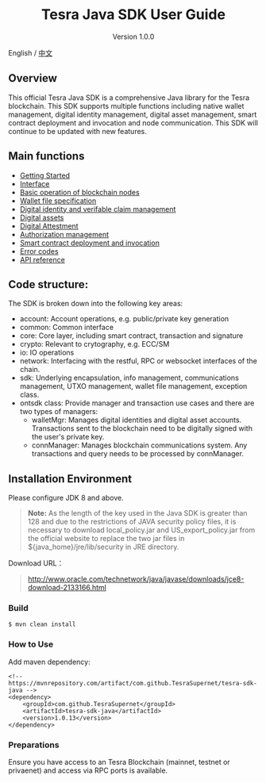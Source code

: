 <h1 align="center"> Tesra Java SDK User Guide </h1>

<p align="center" class="version">Version 1.0.0 </p>

English / [中文](../cn/README.md)

## Overview

This official Tesra Java SDK is a comprehensive Java library for the Tesra blockchain. This SDK supports multiple functions including native wallet management, digital identity management, digital asset management, smart contract deployment and invocation and node communication. This SDK will continue to be updated with new features.

## Main functions

- [Getting Started](sdk_get_start.md)
- [Interface](interface.md)
- [Basic operation of blockchain nodes](basic.md)
- [Wallet file specification](https://github.com/ontio/documentation/blob/master/docs/pages/doc_en/SDKs/Wallet_File_Specification_en.md)
- [Digital identity and verifable claim management](identity_claim.md)
- [Digital assets](asset.md)
- [Digital Attestment](attest.md)
- [Authorization management](auth.md)
- [Smart contract deployment and invocation](smartcontract.md)
- [Error codes](errorcode.md)
- [API reference](https://apidoc.ont.io/javasdk/)


## Code structure:

The SDK is broken down into the following key areas:

* account: Account operations, e.g. public/private key generation
* common: Common interface
* core: Core layer, including smart contract, transaction and signature
* crypto: Relevant to crytography, e.g. ECC/SM
* io: IO operations
* network: Interfacing with the restful, RPC or websocket interfaces of the chain.
* sdk: Underlying encapsulation, info management, communications management, UTXO management, wallet file management, exception class.
* ontsdk class: Provide manager and transaction use cases and there are two types of managers: 
	* walletMgr: Manages digital identities and digital asset accounts. Transactions sent to the blockchain need to be digitally signed with the user's private key. 
	* connManager: Manages blockchain communications system. Any transactions and query needs to be processed by connManager.

## Installation Environment

Please configure JDK 8 and above.

> **Note:** As the length of the key used in the Java SDK is greater than 128 and due to the restrictions of JAVA security policy files, it is necessary to download local_policy.jar and US_export_policy.jar from the official website to replace the two jar files in ${java_home}/jre/lib/security in JRE directory.

Download URL：

>http://www.oracle.com/technetwork/java/javase/downloads/jce8-download-2133166.html


### Build

```
$ mvn clean install
```

### How to Use

Add maven dependency:

```
<!-- https://mvnrepository.com/artifact/com.github.TesraSupernet/tesra-sdk-java -->
<dependency>
    <groupId>com.github.TesraSupernet</groupId>
    <artifactId>tesra-sdk-java</artifactId>
    <version>1.0.13</version>
</dependency>
```
    
### Preparations

Ensure you have access to an Tesra Blockchain (mainnet, testnet or privaenet) and access via RPC ports is available. 


